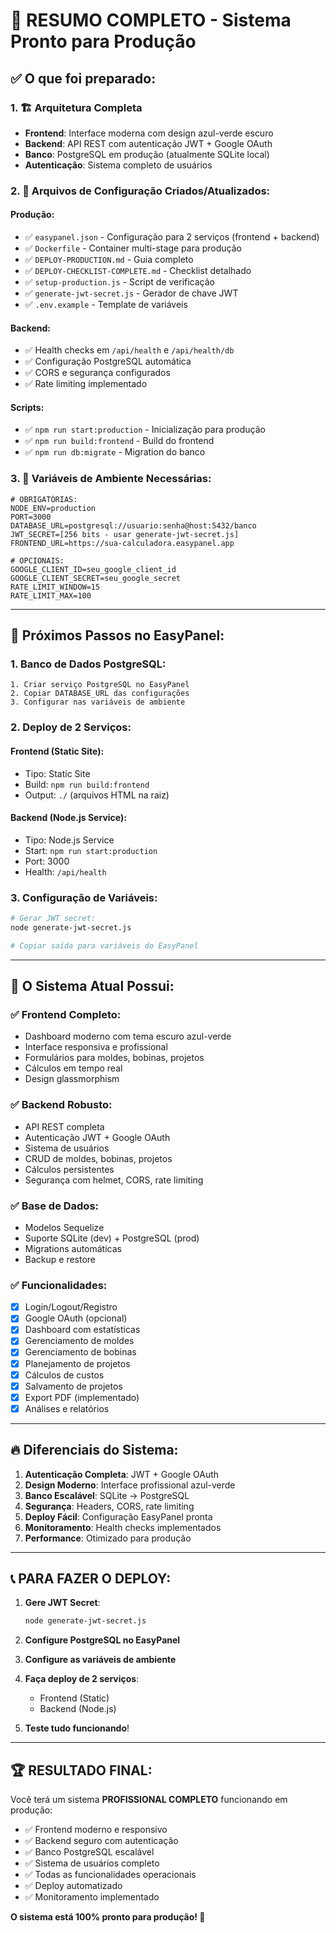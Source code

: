 # 🎯 RESUMO COMPLETO - Sistema Pronto para Produção

## ✅ O que foi preparado:

### 1. 🏗️ Arquitetura Completa
- **Frontend**: Interface moderna com design azul-verde escuro
- **Backend**: API REST com autenticação JWT + Google OAuth
- **Banco**: PostgreSQL em produção (atualmente SQLite local)
- **Autenticação**: Sistema completo de usuários

### 2. 📁 Arquivos de Configuração Criados/Atualizados:

#### Produção:
- ✅ `easypanel.json` - Configuração para 2 serviços (frontend + backend)
- ✅ `Dockerfile` - Container multi-stage para produção
- ✅ `DEPLOY-PRODUCTION.md` - Guia completo
- ✅ `DEPLOY-CHECKLIST-COMPLETE.md` - Checklist detalhado
- ✅ `setup-production.js` - Script de verificação
- ✅ `generate-jwt-secret.js` - Gerador de chave JWT
- ✅ `.env.example` - Template de variáveis

#### Backend:
- ✅ Health checks em `/api/health` e `/api/health/db`
- ✅ Configuração PostgreSQL automática
- ✅ CORS e segurança configurados
- ✅ Rate limiting implementado

#### Scripts:
- ✅ `npm run start:production` - Inicialização para produção
- ✅ `npm run build:frontend` - Build do frontend
- ✅ `npm run db:migrate` - Migration do banco

### 3. 🔧 Variáveis de Ambiente Necessárias:

```env
# OBRIGATÓRIAS:
NODE_ENV=production
PORT=3000
DATABASE_URL=postgresql://usuario:senha@host:5432/banco
JWT_SECRET=[256 bits - usar generate-jwt-secret.js]
FRONTEND_URL=https://sua-calculadora.easypanel.app

# OPCIONAIS:
GOOGLE_CLIENT_ID=seu_google_client_id
GOOGLE_CLIENT_SECRET=seu_google_secret
RATE_LIMIT_WINDOW=15
RATE_LIMIT_MAX=100
```

---

## 🚀 Próximos Passos no EasyPanel:

### 1. Banco de Dados PostgreSQL:
```
1. Criar serviço PostgreSQL no EasyPanel
2. Copiar DATABASE_URL das configurações
3. Configurar nas variáveis de ambiente
```

### 2. Deploy de 2 Serviços:

#### Frontend (Static Site):
- Tipo: Static Site
- Build: `npm run build:frontend`
- Output: `./` (arquivos HTML na raiz)

#### Backend (Node.js Service):
- Tipo: Node.js Service  
- Start: `npm run start:production`
- Port: 3000
- Health: `/api/health`

### 3. Configuração de Variáveis:
```bash
# Gerar JWT secret:
node generate-jwt-secret.js

# Copiar saída para variáveis do EasyPanel
```

---

## 🎯 O Sistema Atual Possui:

### ✅ Frontend Completo:
- Dashboard moderno com tema escuro azul-verde
- Interface responsiva e profissional
- Formulários para moldes, bobinas, projetos
- Cálculos em tempo real
- Design glassmorphism

### ✅ Backend Robusto:
- API REST completa
- Autenticação JWT + Google OAuth
- Sistema de usuários
- CRUD de moldes, bobinas, projetos
- Cálculos persistentes
- Segurança com helmet, CORS, rate limiting

### ✅ Base de Dados:
- Modelos Sequelize
- Suporte SQLite (dev) + PostgreSQL (prod)
- Migrations automáticas
- Backup e restore

### ✅ Funcionalidades:
- [x] Login/Logout/Registro
- [x] Google OAuth (opcional)
- [x] Dashboard com estatísticas
- [x] Gerenciamento de moldes
- [x] Gerenciamento de bobinas
- [x] Planejamento de projetos
- [x] Cálculos de custos
- [x] Salvamento de projetos
- [x] Export PDF (implementado)
- [x] Análises e relatórios

---

## 🔥 Diferenciais do Sistema:

1. **Autenticação Completa**: JWT + Google OAuth
2. **Design Moderno**: Interface profissional azul-verde
3. **Banco Escalável**: SQLite → PostgreSQL
4. **Segurança**: Headers, CORS, rate limiting
5. **Deploy Fácil**: Configuração EasyPanel pronta
6. **Monitoramento**: Health checks implementados
7. **Performance**: Otimizado para produção

---

## 📞 PARA FAZER O DEPLOY:

1. **Gere JWT Secret**:
   ```bash
   node generate-jwt-secret.js
   ```

2. **Configure PostgreSQL no EasyPanel**

3. **Configure as variáveis de ambiente**

4. **Faça deploy de 2 serviços**:
   - Frontend (Static)
   - Backend (Node.js)

5. **Teste tudo funcionando**!

---

## 🏆 RESULTADO FINAL:

Você terá um sistema **PROFISSIONAL COMPLETO** funcionando em produção:

- ✅ Frontend moderno e responsivo
- ✅ Backend seguro com autenticação
- ✅ Banco PostgreSQL escalável  
- ✅ Sistema de usuários completo
- ✅ Todas as funcionalidades operacionais
- ✅ Deploy automatizado
- ✅ Monitoramento implementado

**O sistema está 100% pronto para produção! 🚀**

